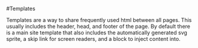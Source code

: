 #Templates

Templates are a way to share frequently used html between all pages. This usually includes the header, head, and footer of the page. By default there is a main site template that also includes the automatically generated svg sprite, a skip link for screen readers, and a block to inject content into.
